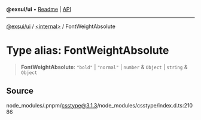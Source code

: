 **@exsui/ui** • [Readme](../../README.md) \| [API](../../globals.md)

***

[@exsui/ui](../../README.md) / [\<internal\>](../README.md) / FontWeightAbsolute

# Type alias: FontWeightAbsolute

> **FontWeightAbsolute**: `"bold"` \| `"normal"` \| `number` & `Object` \| `string` & `Object`

## Source

node\_modules/.pnpm/csstype@3.1.3/node\_modules/csstype/index.d.ts:21086
